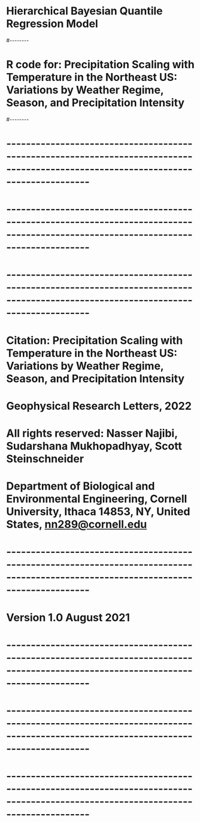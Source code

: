 # Hierarchical Bayesian Quantile Regression Model
#--------
# R code for: Precipitation Scaling with Temperature in the Northeast US: Variations by Weather Regime, Season, and Precipitation Intensity
#--------


# ----------------------------------------------------------------------------------------------------------------------------------- #
# ----------------------------------------------------------------------------------------------------------------------------------- #
# ----------------------------------------------------------------------------------------------------------------------------------- #

# Citation: Precipitation Scaling with Temperature in the Northeast US: Variations by Weather Regime, Season, and Precipitation Intensity
# Geophysical Research Letters, 2022
# All rights reserved: Nasser Najibi, Sudarshana Mukhopadhyay, Scott Steinschneider
# Department of Biological and Environmental Engineering, Cornell University, Ithaca 14853, NY, United States, nn289@cornell.edu

# -----------------------------------------------------------------------------------------------------------------------------------
# Version 1.0 August 2021
# ----------------------------------------------------------------------------------------------------------------------------------- #
# ----------------------------------------------------------------------------------------------------------------------------------- #
# ----------------------------------------------------------------------------------------------------------------------------------- #
